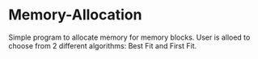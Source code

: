 # Memory-Allocation
Simple program to allocate memory for memory blocks. User is alloed to choose from 2 different algorithms: Best Fit and First Fit.
